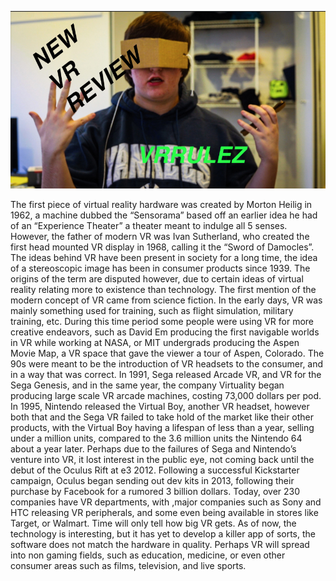 ![Idea 101](thumbnail.jpg)

The first piece of virtual reality hardware was created by Morton Heilig in 1962, a machine dubbed the “Sensorama” based off an earlier idea he had of an “Experience Theater” a theater meant to indulge all 5 senses.  However, the father of modern VR was Ivan Sutherland, who created the first head mounted VR display in 1968, calling it the “Sword of Damocles”.
The ideas behind VR have been present in society for a long time, the idea of a stereoscopic image has been in consumer products since 1939. The origins of the term are disputed however, due to certain ideas of virtual reality relating more to existence than technology. The first mention of the modern concept of VR came from science fiction.
In the early days, VR was mainly something used for training, such as flight simulation, military training, etc. During this time period some people were using VR for more creative endeavors, such as David Em producing the first navigable worlds in VR while working at NASA, or MIT undergrads producing the Aspen Movie Map, a VR space that gave the viewer a tour of Aspen, Colorado.
The 90s were meant to be the introduction of VR headsets to the consumer, and in a way that was correct. In 1991, Sega released Arcade VR, and VR for the Sega Genesis, and in the same year, the company Virtuality began producing large scale VR arcade machines, costing 73,000 dollars per pod. In 1995, Nintendo released the Virtual Boy, another VR headset, however both that and the Sega VR failed to take hold of the market like their other products, with the Virtual Boy having a lifespan of less than a year, selling under a million units, compared to the 3.6 million units the Nintendo 64 about a year later.
Perhaps due to the failures of Sega and Nintendo’s venture into VR, it lost interest in the public eye, not coming back until the debut of the Oculus Rift at e3 2012. Following a successful Kickstarter campaign, Oculus began sending out dev kits in 2013, following their purchase by Facebook for a rumored 3 billion dollars. Today, over 230 companies have VR departments, with ,major companies such as Sony and HTC releasing VR peripherals, and some even being available in stores like Target, or Walmart.
Time will only tell how big VR gets. As of now, the technology is interesting, but it has yet to develop a killer app of sorts, the software does not match the hardware in quality. Perhaps VR will spread into non gaming fields, such as education, medicine, or even other consumer areas such as films, television, and live sports.
